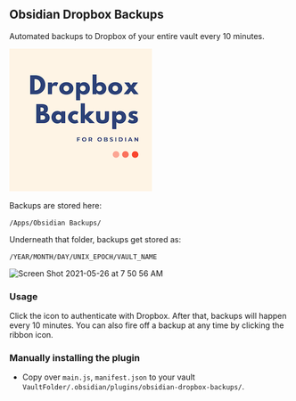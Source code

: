 ## Obsidian Dropbox Backups

Automated backups to Dropbox of your entire vault every 10 minutes.

![Obsidian Dropbox Backups logo](256x256_obsidian-dropbox-backups.png)

Backups are stored here:

```
/Apps/Obsidian Backups/
```

Underneath that folder, backups get stored as:

```
/YEAR/MONTH/DAY/UNIX_EPOCH/VAULT_NAME
```

<img width="312" alt="Screen Shot 2021-05-26 at 7 50 56 AM" src="https://user-images.githubusercontent.com/772937/119681930-55dc3a00-bdf7-11eb-9389-800bbf1f6d0f.png">

### Usage

Click the icon to authenticate with Dropbox. After that, backups will happen every 10 minutes. You can also fire off a backup at any time by clicking the ribbon icon.

### Manually installing the plugin

-   Copy over `main.js`, `manifest.json` to your vault `VaultFolder/.obsidian/plugins/obsidian-dropbox-backups/`.

